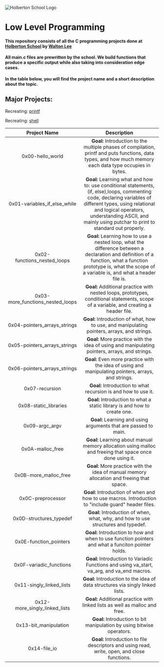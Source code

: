 ![Holberton School Logo](https://www.holbertonschool.com/holberton-logo.png)
# Low Level Programming

#### This repository consists of all the C programming projects done at [Holberton School](https://www.holbertonschool.com/) by [Walton Lee](https://www.linkedin.com/in/walton-lee-443560a6)
#### All main.c files are prewritten by the school. We build functions that produce a specific output while also taking into consideration edge cases.
#### In the table below, you will find the project name and a short description about the topic.

## **Major Projects:**
Recreating: [printf](https://github.com/WalLee2/printf)

Recreating: [shell](https://github.com/WalLee2/simple_shell)

|                  Project Name               |                     Description                     |
| :-----------------------------------------: |  :-----------------------------------------------:  |
|        0x00-hello_world                     |  **Goal:** Introduction to the multiple phases of compilation, printf and puts functions, data types, and how much memory each data type occupies in bytes.|
|        0x01-variables_if_else_while         |  **Goal:** Learning what and how to: use conditional statements, (if, else),loops, commenting code, declaring variables of different types, using relational and logical operators, understanding ASCII, and mainly using putchar to print to standard out properly.  |
|        0x02-functions_nested_loops          |  **Goal:** Learning how to use a nested loop, what the difference between a declaration and definition of a function, what a function prototype is, what the scope of a variable is, and what a header file is.  |
|        0x03-more_functions_nested_loops     |  **Goal:** Additional practice with nested loops, prototypes, conditional statements, scope of a variable, and creating a header file. |
|        0x04-pointers_arrays_strings         |  **Goal:** Introduction of what, how to use, and manipulating pointers, arrays, and strings.  |
|        0x05-pointers_arrays_strings         |  **Goal:** More practice with the idea of using and manipulating pointers, arrays, and strings.  |
|        0x06-pointers_arrays_strings         |  **Goal:** Even more practice with the idea of using and manipulating pointers, arrays, and strings.  |
|        0x07-recursion                       |  **Goal:** Introduction to what recursion is and how to use it.  |
|        0x08-static_libraries                |  **Goal:** Introduction to what a static library is and how to create one.  |
|        0x09-argc_argv                       |  **Goal:** Learning and using arguments that are passed to main.  |
|        0x0A-malloc_free                     |  **Goal:** Learning about manual memory allocation using malloc and freeing that space once done using it.  |
|        0x0B-more_malloc_free                |  **Goal:** More practice with the idea of manual memory allocation and freeing that space.  |
|        0x0C-preprocessor                    |  **Goal:** Introduction of when and how to use macros. Introduction to "include guard" header files.  |
|        0x0D-structures_typedef              |  **Goal:** Introduction of when, what, why, and how to use structures and typedef.  |
|        0x0E-function_pointers               |  **Goal:** Introduction to how and when to use function pointers and what a funciton pointer holds.  |
|        0x0F-variadic_functions              |  **Goal:** Introduction to Variadic Functions and using va_start, va_arg, and va_end macros.  |
|        0x11-singly_linked_lists             |  **Goal:** Introduction to the idea of data structures via singly linked lists. |
|        0x12-more_singly_linked_lists        |  **Goal:** Additional practice with linked lists as well as malloc and free.  |
|        0x13-bit_manipulation                |  **Goal:** Introduction to bit manipulation by using bitwise operators.   |
|        0x14-file_io                         |  **Goal:** Introduction to file descriptors and using read, write, open, and close functions.  |

